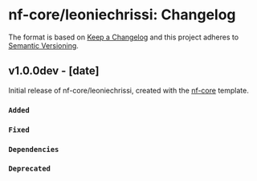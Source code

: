 # nf-core/leoniechrissi: Changelog

The format is based on [Keep a Changelog](https://keepachangelog.com/en/1.0.0/)
and this project adheres to [Semantic Versioning](https://semver.org/spec/v2.0.0.html).

## v1.0.0dev - [date]

Initial release of nf-core/leoniechrissi, created with the [nf-core](https://nf-co.re/) template.

### `Added`

### `Fixed`

### `Dependencies`

### `Deprecated`
